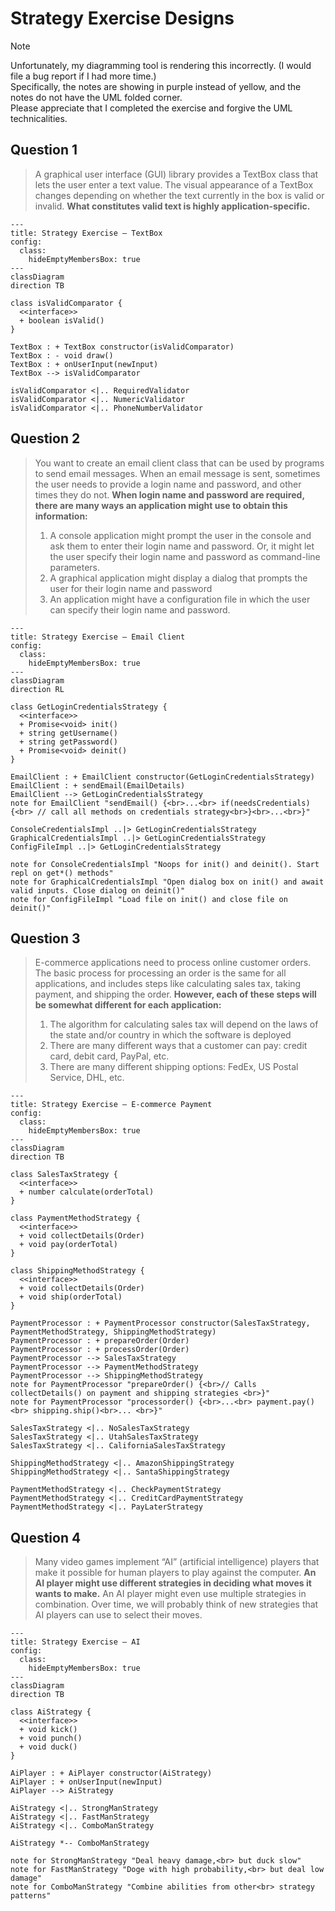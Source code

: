 # Strategy Exercise Designs

> [!NOTE]
> Unfortunately, my diagramming tool is rendering this incorrectly. (I would file a bug report if I had more time.)\
> Specifically, the notes are showing in purple instead of yellow, and the notes do not have the UML folded corner.\
> Please appreciate that I completed the exercise and forgive the UML technicalities.

## Question 1

> A graphical user interface (GUI) library provides a TextBox class that lets the user enter a text value.
> The visual appearance of a TextBox changes depending on whether the text currently in the box is valid or invalid.
> **What constitutes valid text is highly application-specific.**

```mermaid
---
title: Strategy Exercise — TextBox
config:
  class:
    hideEmptyMembersBox: true
---
classDiagram
direction TB

class isValidComparator {
  <<interface>>
  + boolean isValid()
}

TextBox : + TextBox constructor(isValidComparator)
TextBox : - void draw()
TextBox : + onUserInput(newInput)
TextBox --> isValidComparator

isValidComparator <|.. RequiredValidator
isValidComparator <|.. NumericValidator
isValidComparator <|.. PhoneNumberValidator
```

## Question 2

> You want to create an email client class that can be used by programs to send email messages.
> When an email message is sent, sometimes the user needs to provide a login name and password, and other times they do not.
> **When login name and password are required, there are many ways an application might use to obtain this information:**
>   1. A console application might prompt the user in the console and ask them to enter their login name and password. Or, it might let the user specify their login name and password as command-line parameters.
>   2. A graphical application might display a dialog that prompts the user for their login name and password
>   3. An application might have a configuration file in which the user can specify their login name and password.


```mermaid
---
title: Strategy Exercise — Email Client
config:
  class:
    hideEmptyMembersBox: true
---
classDiagram
direction RL

class GetLoginCredentialsStrategy {
  <<interface>>
  + Promise<void> init()
  + string getUsername()
  + string getPassword()
  + Promise<void> deinit()
}

EmailClient : + EmailClient constructor(GetLoginCredentialsStrategy)
EmailClient : + sendEmail(EmailDetails)
EmailClient --> GetLoginCredentialsStrategy
note for EmailClient "sendEmail() {<br>...<br> if(needsCredentials) {<br> // call all methods on credentials strategy<br>}<br>...<br>}"

ConsoleCredentialsImpl ..|> GetLoginCredentialsStrategy
GraphicalCredentialsImpl ..|> GetLoginCredentialsStrategy
ConfigFileImpl ..|> GetLoginCredentialsStrategy

note for ConsoleCredentialsImpl "Noops for init() and deinit(). Start repl on get*() methods"
note for GraphicalCredentialsImpl "Open dialog box on init() and await valid inputs. Close dialog on deinit()"
note for ConfigFileImpl "Load file on init() and close file on deinit()"
```

## Question 3

> E-commerce applications need to process online customer orders.
> The basic process for processing an order is the same for all applications, and includes steps like calculating sales tax, taking payment, and shipping the order.
> **However, each of these steps will be somewhat different for each application:**
>   1. The algorithm for calculating sales tax will depend on the laws of the state and/or country in which the software is deployed
>   1. There are many different ways that a customer can pay: credit card, debit card, PayPal, etc.
>   1. There are many different shipping options: FedEx, US Postal Service, DHL, etc.


```mermaid
---
title: Strategy Exercise — E-commerce Payment
config:
  class:
    hideEmptyMembersBox: true
---
classDiagram
direction TB

class SalesTaxStrategy {
  <<interface>>
  + number calculate(orderTotal)
}

class PaymentMethodStrategy {
  <<interface>>
  + void collectDetails(Order)
  + void pay(orderTotal)
}

class ShippingMethodStrategy {
  <<interface>>
  + void collectDetails(Order)
  + void ship(orderTotal)
}

PaymentProcessor : + PaymentProcessor constructor(SalesTaxStrategy, PaymentMethodStrategy, ShippingMethodStrategy)
PaymentProcessor : + prepareOrder(Order)
PaymentProcessor : + processOrder(Order)
PaymentProcessor --> SalesTaxStrategy
PaymentProcessor --> PaymentMethodStrategy
PaymentProcessor --> ShippingMethodStrategy
note for PaymentProcessor "prepareOrder() {<br>// Calls collectDetails() on payment and shipping strategies <br>}"
note for PaymentProcessor "processorder() {<br>...<br> payment.pay()<br> shipping.ship()<br>... <br>}"

SalesTaxStrategy <|.. NoSalesTaxStrategy
SalesTaxStrategy <|.. UtahSalesTaxStrategy
SalesTaxStrategy <|.. CaliforniaSalesTaxStrategy

ShippingMethodStrategy <|.. AmazonShippingStrategy
ShippingMethodStrategy <|.. SantaShippingStrategy

PaymentMethodStrategy <|.. CheckPaymentStrategy
PaymentMethodStrategy <|.. CreditCardPaymentStrategy
PaymentMethodStrategy <|.. PayLaterStrategy
```

## Question 4

> Many video games implement “AI” (artificial intelligence) players that make it possible for human players to play against the computer.
> **An AI player might use different strategies in deciding what moves it wants to make.**
> An AI player might even use multiple strategies in combination.
> Over time, we will probably think of new strategies that AI players can use to select their moves.


```mermaid
---
title: Strategy Exercise — AI
config:
  class:
    hideEmptyMembersBox: true
---
classDiagram
direction TB

class AiStrategy {
  <<interface>>
  + void kick()
  + void punch()
  + void duck()
}

AiPlayer : + AiPlayer constructor(AiStrategy)
AiPlayer : + onUserInput(newInput)
AiPlayer --> AiStrategy

AiStrategy <|.. StrongManStrategy
AiStrategy <|.. FastManStrategy
AiStrategy <|.. ComboManStrategy

AiStrategy *-- ComboManStrategy

note for StrongManStrategy "Deal heavy damage,<br> but duck slow"
note for FastManStrategy "Doge with high probability,<br> but deal low damage"
note for ComboManStrategy "Combine abilities from other<br> strategy patterns"
```
